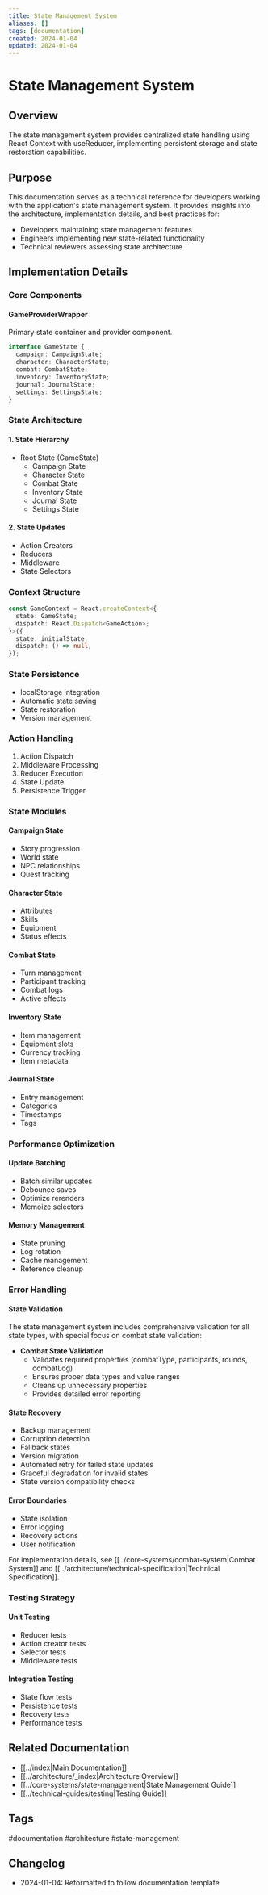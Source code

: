 ```yaml
---
title: State Management System
aliases: []
tags: [documentation]
created: 2024-01-04
updated: 2024-01-04
---
```


# State Management System

## Overview
The state management system provides centralized state handling using React Context with useReducer, implementing persistent storage and state restoration capabilities.

## Purpose
This documentation serves as a technical reference for developers working with the application's state management system. It provides insights into the architecture, implementation details, and best practices for:
- Developers maintaining state management features
- Engineers implementing new state-related functionality
- Technical reviewers assessing state architecture

## Implementation Details

### Core Components

#### GameProviderWrapper
Primary state container and provider component.

```typescript
interface GameState {
  campaign: CampaignState;
  character: CharacterState;
  combat: CombatState;
  inventory: InventoryState;
  journal: JournalState;
  settings: SettingsState;
}
```

### State Architecture

#### 1. State Hierarchy
- Root State (GameState)
  - Campaign State
  - Character State
  - Combat State
  - Inventory State
  - Journal State
  - Settings State

#### 2. State Updates
- Action Creators
- Reducers
- Middleware
- State Selectors

### Context Structure
```typescript
const GameContext = React.createContext<{
  state: GameState;
  dispatch: React.Dispatch<GameAction>;
}>({
  state: initialState,
  dispatch: () => null,
});
```

### State Persistence
- localStorage integration
- Automatic state saving
- State restoration
- Version management

### Action Handling
1. Action Dispatch
2. Middleware Processing
3. Reducer Execution
4. State Update
5. Persistence Trigger

### State Modules

#### Campaign State
- Story progression
- World state
- NPC relationships
- Quest tracking

#### Character State
- Attributes
- Skills
- Equipment
- Status effects

#### Combat State
- Turn management
- Participant tracking
- Combat logs
- Active effects

#### Inventory State
- Item management
- Equipment slots
- Currency tracking
- Item metadata

#### Journal State
- Entry management
- Categories
- Timestamps
- Tags

### Performance Optimization

#### Update Batching
- Batch similar updates
- Debounce saves
- Optimize rerenders
- Memoize selectors

#### Memory Management
- State pruning
- Log rotation
- Cache management
- Reference cleanup

### Error Handling

#### State Validation
The state management system includes comprehensive validation for all state types, with special focus on combat state validation:

- **Combat State Validation**
  - Validates required properties (combatType, participants, rounds, combatLog)
  - Ensures proper data types and value ranges
  - Cleans up unnecessary properties
  - Provides detailed error reporting

#### State Recovery
- Backup management
- Corruption detection
- Fallback states
- Version migration
- Automated retry for failed state updates
- Graceful degradation for invalid states
- State version compatibility checks

#### Error Boundaries
- State isolation
- Error logging
- Recovery actions
- User notification

For implementation details, see [[../core-systems/combat-system|Combat System]] and [[../architecture/technical-specification|Technical Specification]].

### Testing Strategy

#### Unit Testing
- Reducer tests
- Action creator tests
- Selector tests
- Middleware tests

#### Integration Testing
- State flow tests
- Persistence tests
- Recovery tests
- Performance tests

## Related Documentation
- [[../index|Main Documentation]]
- [[../architecture/_index|Architecture Overview]]
- [[../core-systems/state-management|State Management Guide]]
- [[../technical-guides/testing|Testing Guide]]

## Tags
#documentation #architecture #state-management

## Changelog
- 2024-01-04: Reformatted to follow documentation template
